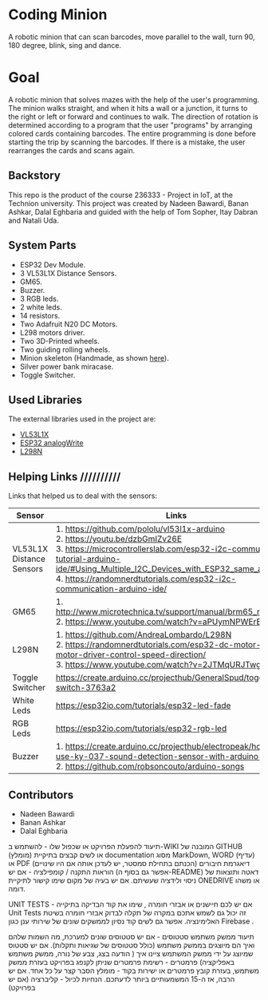 # Coding Minion
A robotic minion that can scan barcodes, move parallel to the wall, turn 90, 180 degree, blink, sing and dance.


# Goal 
A robotic minion that solves mazes with the help of the user's programming. The minion walks straight, and when it hits a wall or a junction, it turns to the right or left or forward and continues to walk. The direction of rotation is determined according to a program that the user "programs" by arranging colored cards containing barcodes. The entire programming is done before starting the trip by scanning the barcodes. If there is a mistake, the user rearranges the cards and scans again.


## Backstory
This repo is the product of the course 236333 - Project in IoT, at the Technion university. This project was created by Nadeen Bawardi, Banan Ashkar, Dalal Eghbaria and guided with the help of Tom Sopher, Itay Dabran and Natali Uda.


## System Parts 
* ESP32 Dev Module.
* 3 VL53L1X Distance Sensors.
* GM65.
* Buzzer.
* 3 RGB leds.
* 2 white leds.
* 14 resistors.
* Two Adafruit N20 DC Motors.
* L298 motors driver.
* Two 3D-Printed wheels.
* Two guiding rolling wheels.
* Minion skeleton (Handmade, as shown [here](https://www.youtube.com/watch?v=xytOwOuyp5M)).
* Silver power bank miracase.
* Toggle Switcher.


## Used Libraries
The external libraries used in the project are:
* [VL53L1X](https://www.arduino.cc/reference/en/libraries/vl53l1x/)
* [ESP32 analogWrite](https://www.arduino.cc/reference/en/libraries/esp32-analogwrite/)
* [L298N](https://www.arduino.cc/reference/en/libraries/l298n/)


## Helping Links //////////
Links that helped us to deal with the sensors:

| Sensor | Links |
| ---- | ----------- |
| VL53L1X Distance Sensors | 1. https://github.com/pololu/vl53l1x-arduino <br /> 2. https://youtu.be/dzbGmIZv26E <br /> 3. https://microcontrollerslab.com/esp32-i2c-communication-tutorial-arduino-ide/#Using_Multiple_I2C_Devices_with_ESP32_same_addresses <br /> 4. https://randomnerdtutorials.com/esp32-i2c-communication-arduino-ide/ |
| GM65 | 1. http://www.microtechnica.tv/support/manual/brm65_man.pdf <br /> 2. https://www.youtube.com/watch?v=aPUymNPWErE |
| L298N | 1. https://github.com/AndreaLombardo/L298N <br /> 2. https://randomnerdtutorials.com/esp32-dc-motor-l298n-motor-driver-control-speed-direction/ <br /> 3. https://www.youtube.com/watch?v=2JTMqURJTwg |
| Toggle Switcher | https://create.arduino.cc/projecthub/GeneralSpud/toggle-switch-3763a2 |
| White Leds | https://esp32io.com/tutorials/esp32-led-fade |
| RGB Leds | https://esp32io.com/tutorials/esp32-rgb-led |
| Buzzer | 1. https://create.arduino.cc/projecthub/electropeak/how-to-use-ky-037-sound-detection-sensor-with-arduino-a757a7  <br /> 2. https://github.com/robsoncouto/arduino-songs |


## Contributors
* Nadeen Bawardi
* Banan Ashkar
* Dalal Eghbaria















תיעוד להפעלת הפרויקט או שכפול שלו   - להשתמש ב-WIKI המובנה של GITHUB (מומלץ) או לשים קבצים  בתיקיית documentation  מסוג MarkDown,  WORD (עדיף) או PDF 
דיאגרמת חיבורים (הכנתם בתחילת סמסטר, יש לעדכן אותה אם היו שינויים)
הוראות התקנה / קומפילציה - אם יש (אפשר גם בסוף ה-README)
דאטה ותוצאות של ניסוי ולידציה שעשיתם. אם יש בעיה של מקום שימו קישור לתיקיית ONEDRIVE או משהו דומה.

 UNIT TESTS  - אם יש לכם חיישנים או אבזרי חומרה , שימו את קוד הבדיקה בתיקייה Unit Tests  זה יכול גם לשמש אתכם במקרה של תקלה לבדוק אבזרי חומרה בשיטת האלימינציה. אפשר גם לשים קוד נסיון לממשקים שונים של שירותי ענן כגון Firebase .

תיעוד ממשק משתמש
סטטוסים - אם יש סטטוסים שונים למערכת, מה השמות שלהם ואיך הם מיוצגים בממשק משתמש (כולל סטטוסים של שגיאות ותקלות). אם יש סטטוס שמיוצג על ידי ממשק המשתמש ציינו איך ( הודעה בצג, צבע של נורה, ממשק משתמש באפליקציה)
פרמטרים - רשימת פרמטרים שניתן לקנפג בפרויקט בעזרת ממשק משתמש, בעזרת קובץ פרמטרים או ישירות בקוד - מומלץ הסבר קצר על כל אחד. אם יש הרבה, אז ה-15 המשמעותיים ביותר לדעתכם.
הנחיות לכיול - קליברציה (אם יש בפרויקט)
